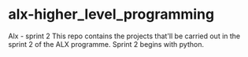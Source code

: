 # alx-higher_level_programming
Alx - sprint 2
This repo contains the projects that'll be carried out in the sprint 2 of the ALX programme.
Sprint 2 begins with python. 
